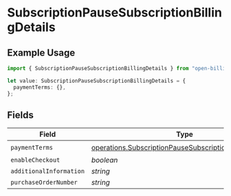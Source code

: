 # SubscriptionPauseSubscriptionBillingDetails

## Example Usage

```typescript
import { SubscriptionPauseSubscriptionBillingDetails } from "open-billing/models/operations";

let value: SubscriptionPauseSubscriptionBillingDetails = {
  paymentTerms: {},
};
```

## Fields

| Field                                                                                                                        | Type                                                                                                                         | Required                                                                                                                     | Description                                                                                                                  |
| ---------------------------------------------------------------------------------------------------------------------------- | ---------------------------------------------------------------------------------------------------------------------------- | ---------------------------------------------------------------------------------------------------------------------------- | ---------------------------------------------------------------------------------------------------------------------------- |
| `paymentTerms`                                                                                                               | [operations.SubscriptionPauseSubscriptionPaymentTerms](../../models/operations/subscriptionpausesubscriptionpaymentterms.md) | :heavy_check_mark:                                                                                                           | N/A                                                                                                                          |
| `enableCheckout`                                                                                                             | *boolean*                                                                                                                    | :heavy_minus_sign:                                                                                                           | N/A                                                                                                                          |
| `additionalInformation`                                                                                                      | *string*                                                                                                                     | :heavy_minus_sign:                                                                                                           | N/A                                                                                                                          |
| `purchaseOrderNumber`                                                                                                        | *string*                                                                                                                     | :heavy_minus_sign:                                                                                                           | N/A                                                                                                                          |